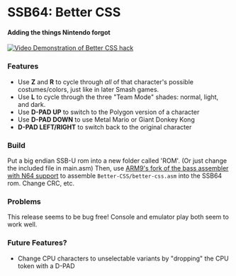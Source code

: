 # SSB64: Better CSS
#### Adding the things Nintendo forgot

[![Video Demonstration of Better CSS hack](http://img.youtube.com/vi/9BsBzrTdR4s/0.jpg)](https://www.youtube.com/watch?v=9BsBzrTdR4s)

### Features
* Use **Z** and **R** to cycle through *all* of that character's possible costumes/colors, just like in later Smash games.
* Use **L** to cycle through the three "Team Mode" shades: normal, light, and dark.
* Use **D-PAD UP** to switch to the Polygon version of a character
* Use **D-PAD DOWN** to use Metal Mario or Giant Donkey Kong
* **D-PAD LEFT/RIGHT** to switch back to the original character

### Build
Put a big endian SSB-U rom into a new folder called 'ROM'. (Or just change the included file in main.asm) Then, use [ARM9's fork of  the bass assembler with N64 support](https://github.com/ARM9/bass) to assemble `Better-CSS/better-css.asm` into the SSB64 rom. Change CRC, etc.

### Problems
This release seems to be bug free! Console and emulator play both seem to work well.

### Future Features?
* Change CPU characters to unselectable variants by "dropping" the CPU token with a D-PAD
